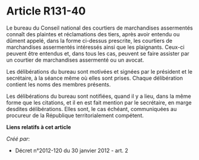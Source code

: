 # Article R131-40

Le bureau du Conseil national des courtiers de marchandises assermentés connaît des plaintes et réclamations des tiers, après
avoir entendu ou dûment appelé, dans la forme ci-dessus prescrite, les courtiers de marchandises assermentés intéressés ainsi
que les plaignants. Ceux-ci peuvent être entendus et, dans tous les cas, peuvent se faire assister par un courtier de
marchandises assermenté ou un avocat. 

Les délibérations du bureau sont motivées et signées par le président et le secrétaire, à la séance même où elles sont
prises. Chaque délibération contient les noms des membres présents. 

Les délibérations du bureau sont notifiées, quand il y a lieu, dans la même forme que les citations, et il en est fait
mention par le secrétaire, en marge desdites délibérations. Elles sont, le cas échéant, communiquées au procureur de la
République territorialement compétent.

**Liens relatifs à cet article**

_Créé par_:

  - Décret n°2012-120 du 30 janvier 2012 - art. 2
